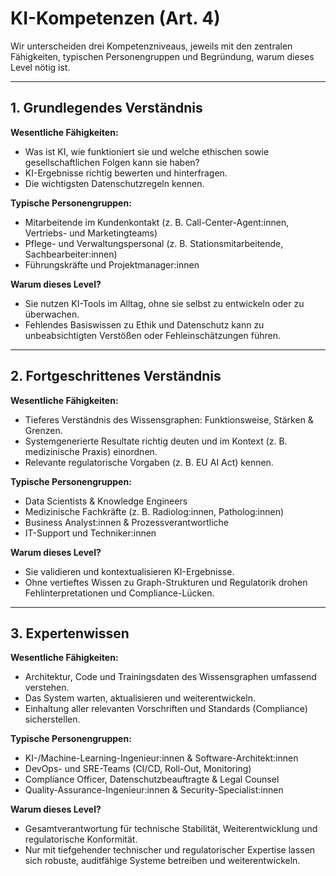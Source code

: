 # KI-Kompetenzen (Art. 4)

Wir unterscheiden drei Kompetenzniveaus, jeweils mit den zentralen Fähigkeiten, typischen Personengruppen und Begründung, warum dieses Level nötig ist.

---

## 1. Grundlegendes Verständnis

**Wesentliche Fähigkeiten:**  
- Was ist KI, wie funktioniert sie und welche ethischen sowie gesellschaftlichen Folgen kann sie haben?  
- KI-Ergebnisse richtig bewerten und hinterfragen.  
- Die wichtigsten Datenschutzregeln kennen.

**Typische Personengruppen:**  
- Mitarbeitende im Kundenkontakt (z. B. Call-Center-Agent:innen, Vertriebs- und Marketingteams)  
- Pflege- und Verwaltungspersonal (z. B. Stationsmitarbeitende, Sachbearbeiter:innen)  
- Führungskräfte und Projektmanager:innen

**Warum dieses Level?**  
- Sie nutzen KI-Tools im Alltag, ohne sie selbst zu entwickeln oder zu überwachen.  
- Fehlendes Basiswissen zu Ethik und Datenschutz kann zu unbeabsichtigten Verstößen oder Fehleinschätzungen führen.

---

## 2. Fortgeschrittenes Verständnis

**Wesentliche Fähigkeiten:**  
- Tieferes Verständnis des Wissensgraphen: Funktionsweise, Stärken & Grenzen.  
- Systemgenerierte Resultate richtig deuten und im Kontext (z. B. medizinische Praxis) einordnen.  
- Relevante regulatorische Vorgaben (z. B. EU AI Act) kennen.

**Typische Personengruppen:**  
- Data Scientists & Knowledge Engineers  
- Medizinische Fachkräfte (z. B. Radiolog:innen, Patholog:innen)  
- Business Analyst:innen & Prozessverantwortliche  
- IT-Support und Techniker:innen

**Warum dieses Level?**  
- Sie validieren und kontextualisieren KI-Ergebnisse.  
- Ohne vertieftes Wissen zu Graph-Strukturen und Regulatorik drohen Fehlinterpretationen und Compliance-Lücken.

---

## 3. Expertenwissen

**Wesentliche Fähigkeiten:**  
- Architektur, Code und Trainingsdaten des Wissensgraphen umfassend verstehen.  
- Das System warten, aktualisieren und weiterentwickeln.  
- Einhaltung aller relevanten Vorschriften und Standards (Compliance) sicherstellen.

**Typische Personengruppen:**  
- KI-/Machine-Learning-Ingenieur:innen & Software-Architekt:innen  
- DevOps- und SRE-Teams (CI/CD, Roll-Out, Monitoring)  
- Compliance Officer, Datenschutzbeauftragte & Legal Counsel  
- Quality-Assurance-Ingenieur:innen & Security-Specialist:innen

**Warum dieses Level?**  
- Gesamtverantwortung für technische Stabilität, Weiterentwicklung und regulatorische Konformität.  
- Nur mit tiefgehender technischer und regulatorischer Expertise lassen sich robuste, auditfähige Systeme betreiben und weiterentwickeln.

